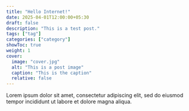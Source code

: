 ```yaml
---
title: "Hello Internet!"
date: 2025-04-01T12:00:00+05:30
draft: false
description: "This is a test post."
tags: ["tag"]
categories: ["category"]
showToc: true
weight: 1
cover:
  image: "cover.jpg"
  alt: "This is a post image"
  caption: "This is the caption"
  relative: false
---
```


Lorem ipsum dolor sit amet, consectetur adipiscing elit, sed do eiusmod tempor incididunt ut labore et dolore magna aliqua.
